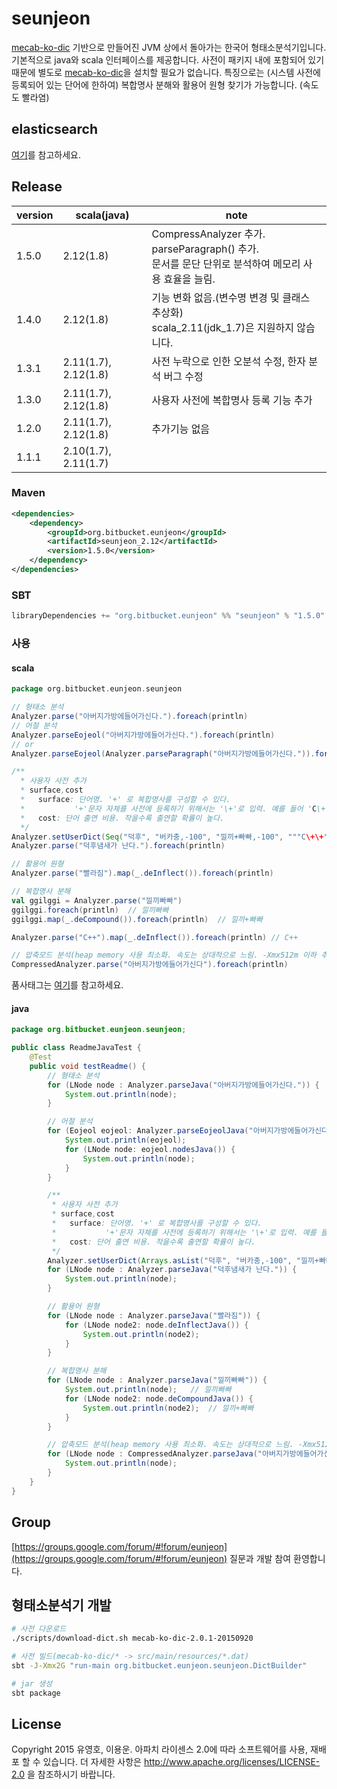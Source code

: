# seunjeon
[mecab-ko-dic](https://bitbucket.org/eunjeon/mecab-ko-dic) 기반으로 만들어진 JVM 상에서 돌아가는 한국어 형태소분석기입니다. 기본적으로 java와 scala 인터페이스를 제공합니다. 사전이 패키지 내에 포함되어 있기 때문에 별도로 [mecab-ko-dic](https://bitbucket.org/eunjeon/mecab-ko-dic)을 설치할 필요가 없습니다.
특징으로는 (시스템 사전에 등록되어 있는 단어에 한하여) 복합명사 분해와 활용어 원형 찾기가 가능합니다. (속도도 빨라염)

## elasticsearch
[여기](https://bitbucket.org/eunjeon/seunjeon/raw/master/elasticsearch/)를 참고하세요.

## Release
| version | scala(java)          | note          |
|---------|----------------------|---------------|
| 1.5.0   | 2.12(1.8)            | CompressAnalyzer 추가. <br>parseParagraph() 추가.<br>문서를 문단 단위로 분석하여 메모리 사용 효율을 늘림.  |
| 1.4.0   | 2.12(1.8)            | 기능 변화 없음.(변수명 변경 및 클래스 추상화)<br>scala_2.11(jdk_1.7)은 지원하지 않습니다.  |
| 1.3.1   | 2.11(1.7), 2.12(1.8) | 사전 누락으로 인한 오분석 수정, 한자 분석 버그 수정  |
| 1.3.0   | 2.11(1.7), 2.12(1.8) | 사용자 사전에 복합명사 등록 기능 추가  |
| 1.2.0   | 2.11(1.7), 2.12(1.8) | 추가기능 없음 |
| 1.1.1   | 2.10(1.7), 2.11(1.7) |               |


### Maven
```xml
<dependencies>
    <dependency>
        <groupId>org.bitbucket.eunjeon</groupId>
        <artifactId>seunjeon_2.12</artifactId>
        <version>1.5.0</version>
    </dependency>
</dependencies>
```

### SBT
```scala
libraryDependencies += "org.bitbucket.eunjeon" %% "seunjeon" % "1.5.0"
```

### 사용
#### scala
```scala
package org.bitbucket.eunjeon.seunjeon

// 형태소 분석
Analyzer.parse("아버지가방에들어가신다.").foreach(println)
// 어절 분석
Analyzer.parseEojeol("아버지가방에들어가신다.").foreach(println)
// or
Analyzer.parseEojeol(Analyzer.parseParagraph("아버지가방에들어가신다.")).foreach(println)

/**
  * 사용자 사전 추가
  * surface,cost
  *   surface: 단어명. '+' 로 복합명사를 구성할 수 있다.
  *           '+'문자 자체를 사전에 등록하기 위해서는 '\+'로 입력. 예를 들어 'C\+\+'
  *   cost: 단어 출연 비용. 작을수록 출연할 확률이 높다.
  */
Analyzer.setUserDict(Seq("덕후", "버카충,-100", "낄끼+빠빠,-100", """C\+\+""").toIterator)
Analyzer.parse("덕후냄새가 난다.").foreach(println)

// 활용어 원형
Analyzer.parse("빨라짐").map(_.deInflect()).foreach(println)

// 복합명사 분해
val ggilggi = Analyzer.parse("낄끼빠빠")
ggilggi.foreach(println)  // 낄끼빠빠
ggilggi.map(_.deCompound()).foreach(println)  // 낄끼+빠빠

Analyzer.parse("C++").map(_.deInflect()).foreach(println) // C++

// 압축모드 분석(heap memory 사용 최소화. 속도는 상대적으로 느림. -Xmx512m 이하 추천)
CompressedAnalyzer.parse("아버지가방에들어가신다").foreach(println)
```
품사태그는 [여기](https://docs.google.com/spreadsheets/d/1-9blXKjtjeKZqsf4NzHeYJCrr49-nXeRF6D80udfcwY/edit#gid=589544265)를 참고하세요.

#### java
```java
package org.bitbucket.eunjeon.seunjeon;

public class ReadmeJavaTest {
    @Test
    public void testReadme() {
        // 형태소 분석
        for (LNode node : Analyzer.parseJava("아버지가방에들어가신다.")) {
            System.out.println(node);
        }

        // 어절 분석
        for (Eojeol eojeol: Analyzer.parseEojeolJava("아버지가방에들어가신다.")) {
            System.out.println(eojeol);
            for (LNode node: eojeol.nodesJava()) {
                System.out.println(node);
            }
        }

        /**
         * 사용자 사전 추가
         * surface,cost
         *   surface: 단어명. '+' 로 복합명사를 구성할 수 있다.
         *           '+'문자 자체를 사전에 등록하기 위해서는 '\+'로 입력. 예를 들어 'C\+\+'
         *   cost: 단어 출연 비용. 작을수록 출연할 확률이 높다.
         */
        Analyzer.setUserDict(Arrays.asList("덕후", "버카충,-100", "낄끼+빠빠,-100").iterator());
        for (LNode node : Analyzer.parseJava("덕후냄새가 난다.")) {
            System.out.println(node);
        }

        // 활용어 원형
        for (LNode node : Analyzer.parseJava("빨라짐")) {
            for (LNode node2: node.deInflectJava()) {
                System.out.println(node2);
            }
        }

        // 복합명사 분해
        for (LNode node : Analyzer.parseJava("낄끼빠빠")) {
            System.out.println(node);   // 낄끼빠빠
            for (LNode node2: node.deCompoundJava()) {
                System.out.println(node2);  // 낄끼+빠빠
            }
        }

        // 압축모드 분석(heap memory 사용 최소화. 속도는 상대적으로 느림. -Xmx512m 이하 추천)
        for (LNode node : CompressedAnalyzer.parseJava("아버지가방에들어가신다.")) {
            System.out.println(node);
        }
    }
}
```

## Group
[https://groups.google.com/forum/#!forum/eunjeon](https://groups.google.com/forum/#!forum/eunjeon) 질문과 개발 참여 환영합니다.

## 형태소분석기 개발
```sh
# 사전 다운로드
./scripts/download-dict.sh mecab-ko-dic-2.0.1-20150920

# 사전 빌드(mecab-ko-dic/* -> src/main/resources/*.dat)
sbt -J-Xmx2G "run-main org.bitbucket.eunjeon.seunjeon.DictBuilder"

# jar 생성
sbt package
```

## License
Copyright 2015 유영호, 이용운. 아파치 라이센스 2.0에 따라 소프트웨어를 사용, 재배포 할 수 있습니다. 더 자세한 사항은 http://www.apache.org/licenses/LICENSE-2.0 을 참조하시기 바랍니다.
